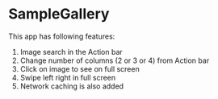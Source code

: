 # SampleGallery

This app has following features:
 1. Image search in the Action bar
 2. Change number of columns (2 or 3 or 4) from Action bar 
 3. Click on image to see on full screen
 4. Swipe left right in full screen
 5. Network caching is also added
